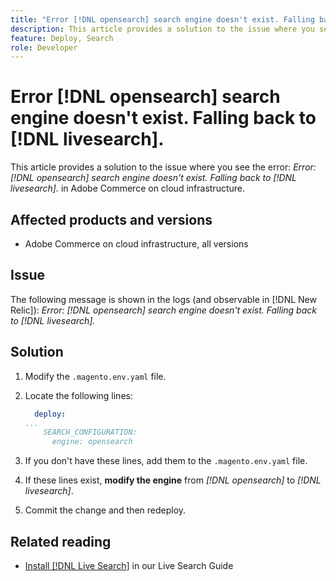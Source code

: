 ```yaml
---
title: "Error [!DNL opensearch] search engine doesn't exist. Falling back to [!DNL livesearch]."
description: This article provides a solution to the issue where you see the error, `Error- [!DNL opensearch] search engine doesn't exist. Falling back to [!DNL livesearch].`, in Adobe Commerce on cloud infrastructure.
feature: Deploy, Search
role: Developer
---
```


# Error [!DNL opensearch] search engine doesn't exist. Falling back to [!DNL livesearch].

This article provides a solution to the issue where you see the error: *Error: [!DNL opensearch] search engine doesn't exist. Falling back to [!DNL livesearch].* in Adobe Commerce on cloud infrastructure.

## Affected products and versions

* Adobe Commerce on cloud infrastructure, all versions

## Issue

The following message is shown in the logs (and observable in [!DNL New Relic]): 
*Error: [!DNL opensearch] search engine doesn't exist. Falling back to [!DNL livesearch].*

## Solution

1. Modify the `.magento.env.yaml` file.
1. Locate the following lines:

    ```yaml
      deploy:
    ...
        SEARCH_CONFIGURATION:
          engine: opensearch
    ```

1. If you don't have these lines, add them to the `.magento.env.yaml` file.
1. If these lines exist, **modify the engine** from *[!DNL opensearch]* to *[!DNL livesearch]*.
1. Commit the change and then redeploy.

## Related reading

* [Install [!DNL Live Search]](https://experienceleague.adobe.com/docs/commerce-merchant-services/live-search/onboard/install.html) in our Live Search Guide
